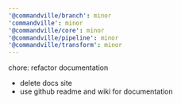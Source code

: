 ```yaml
---
'@commandville/branch': minor
'commandville': minor
'@commandville/core': minor
'@commandville/pipeline': minor
'@commandville/transform': minor
---
```


chore: refactor documentation

- delete docs site
- use github readme and wiki for documentation
